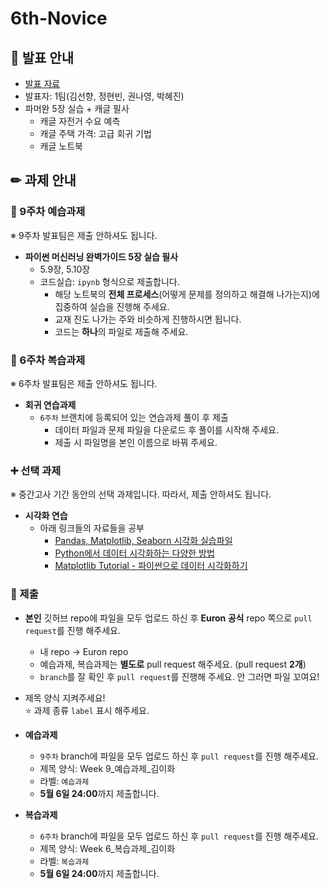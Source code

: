# 6th-Novice

## 📢 발표 안내
- [발표 자료](https://github.com/Ewha-Euron/6th-Novice/blob/ecade6b22b14a7b884b44603f72b6f0e51c03c03/Week%209_1%EC%A1%B0_%EB%B0%9C%ED%91%9C%EC%9E%90%EB%A3%8C.pdf)
- 발표자: 1팀(김선향, 정현빈, 권나영, 박혜진)
- 파머완 5장 실습 + 캐글 필사
  - 캐글 자전거 수요 예측
  - 캐글 주택 가격: 고급 회귀 기법
  - 캐글 노트북

## ✏ 과제 안내
### 📍 9주차 예습과제
※ 9주차 발표팀은 제출 안하셔도 됩니다.
- **파이썬 머신러닝 완벽가이드 5장 실습 필사**
  - 5.9장, 5.10장
  - 코드실습: ```ipynb``` 형식으로 제출합니다.
    - 해당 노트북의 **전체 프로세스**(어떻게 문제를 정의하고 해결해 나가는지)에 집중하여 실습을 진행해 주세요.
    - 교재 진도 나가는 주와 비슷하게 진행하시면 됩니다.
    - 코드는 **하나**의 파일로 제출해 주세요.

### 📍 6주차 복습과제
※ 6주차 발표팀은 제출 안하셔도 됩니다.
  
- **회귀 연습과제**  
  - ```6주차``` 브랜치에 등록되어 있는 연습과제 풀이 후 제출
    - ﻿데이터 파일과 문제 파일을 다운로드 후 풀이를 시작해 주세요.﻿
    - 제출 시 파일명을 본인 이름으로 바꿔 주세요.

### **➕ 선택 과제**
※ 중간고사 기간 동안의 선택 과제입니다. 따라서, 제출 안하셔도 됩니다.
- **시각화 연습**
  - 아래 링크들의 자료들을 공부
    - [Pandas, Matplotlib, Seaborn 시각화 실습파일](https://github.com/Ewha-Euron/5th-Basic-ML/tree/8%EC%A3%BC%EC%B0%A8/visualization)
    - [Python에서 데이터 시각화하는 다양한 방법](https://zzsza.github.io/development/2018/08/24/data-visualization-in-python/)
    - [Matplotlib Tutorial - 파이썬으로 데이터 시각화하기](https://wikidocs.net/book/5011)
  

### 📍 제출
- **본인** 깃허브 repo에 파일을 모두 업로드 하신 후 **Euron 공식** repo 쪽으로 ```pull request```를 진행 해주세요.
  - 내 repo -> Euron repo
  - 예습과제, 복습과제는 **별도로** pull request 해주세요. (pull request **2개**)
  - ```branch```를 잘 확인 후 ```pull request```를 진행해 주세요. 안 그러면 파일 꼬여요!
- 제목 양식 지켜주세요!  
⭐ 과제 종류 ```label``` 표시 해주세요.

- **예습과제**
  - ```9주차``` branch에 파일을 모두 업로드 하신 후 ```pull request```를 진행 해주세요.
  - 제목 양식: Week 9_예습과제_김이화
  - 라벨: ```예습과제```
  - **5월 6일 24:00**까지 제출합니다.
  
- **복습과제**
  - ```6주차``` branch에 파일을 모두 업로드 하신 후 ```pull request```를 진행 해주세요.
  - 제목 양식: Week 6_복습과제_김이화
  - 라벨: ```복습과제```
  - **5월 6일 24:00**까지 제출합니다.
